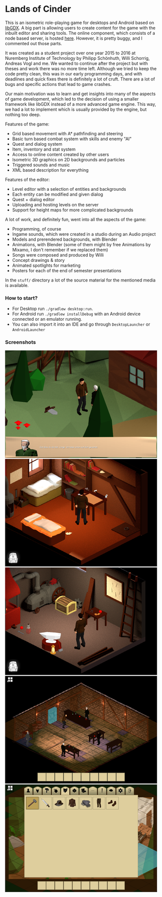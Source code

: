 # Lands of Cinder

This is an isometric role-playing game for desktops and Android based on [libGDX](https://github.com/libgdx/libgdx).
A big part is allowing users to create content for the game with the inbuilt editor and sharing tools.
The online component, which consists of a node based server, is hosted [here](https://github.com/boonto/locserver).
However, it is pretty buggy, and I commented out those parts.

It was created as a student project over one year 2015 to 2016 at Nuremberg Institute of Technology by Philipp Schönhuth, Willi Schorrig, Andreas Vogl and me.
We wanted to continue after the project but with theses and work there was no more time left.
Although we tried to keep the code pretty clean, this was in our early programming days,
and with deadlines and quick fixes there is definitely a lot of cruft. There are a lot of bugs and specific actions that lead to game crashes.

Our main motivation was to learn and get insights into many of the aspects of game development,
which led to the decision of using a smaller framework like libGDX instead of a more advanced game engine.
This way, we had a lot to implement which is usually provided by the engine, but nothing too deep.

Features of the game:

- Grid based movement with A* pathfinding and steering
- Basic turn based combat system with skills and enemy "AI"
- Quest and dialog system
- Item, inventory and stat system
- Access to online content created by other users
- Isometric 3D graphics on 2D backgrounds and particles
- Triggered sounds and music
- XML based description for everything

Features of the editor:

- Level editor with a selection of entities and backgrounds
- Each entity can be modified and given dialog
- Quest + dialog editor
- Uploading and hosting levels on the server
- Support for height maps for more complicated backgrounds

A lot of work, and definitely fun, went into all the aspects of the game:

- Programming, of course
- Ingame sounds, which were created in a studio during an Audio project
- Models and prerendered backgrounds, with Blender
- Animations, with Blender (some of them might by free Animations by Mixamo, I don't remember if we replaced them)
- Songs were composed and produced by Willi
- Concept drawings & story
- Animated spotlights for marketing
- Posters for each of the end of semester presentations

In the `stuff/` directory a lot of the source material for the mentioned media is available.

### How to start?

- For Desktop run `./gradlew desktop:run`.
- For Android run `./gradlew installDebug` with an Android device connected or an emulator running.
- You can also import it into an IDE and go through `DesktopLauncher` or `AndroidLauncher`

### Screenshots

![game](stuff/screenshots/game1.png)
![game](stuff/screenshots/game2.png)
![game](stuff/screenshots/game3.png)
![game](stuff/screenshots/editor1.png)
![game](stuff/screenshots/editor2.png)

